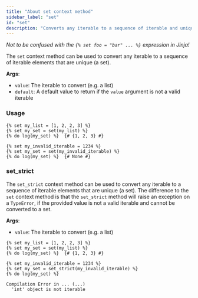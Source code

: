 ```yaml
---
title: "About set context method"
sidebar_label: "set"
id: "set"
description: "Converts any iterable to a sequence of iterable and unique elements."
---
```


_Not to be confused with the `{% set foo = "bar" ... %}` expression in Jinja!_

The `set` context method can be used to convert any iterable to a sequence of iterable elements that are unique (a set).
        
__Args__:
- `value`: The iterable to convert (e.g. a list)
- `default`: A default value to return if the `value` argument is not a valid iterable

### Usage

```
{% set my_list = [1, 2, 2, 3] %}
{% set my_set = set(my_list) %}
{% do log(my_set) %}  {# {1, 2, 3} #}
```

```
{% set my_invalid_iterable = 1234 %}
{% set my_set = set(my_invalid_iterable) %}
{% do log(my_set) %}  {# None #}
```

### set_strict

The `set_strict` context method can be used to convert any iterable to a sequence of iterable elements that are unique (a set). The difference to the `set` context method is that the `set_strict` method will raise an exception on a `TypeError`, if the provided value is not a valid iterable and cannot be converted to a set.

__Args__:
- `value`: The iterable to convert (e.g. a list)

```
{% set my_list = [1, 2, 2, 3] %}
{% set my_set = set(my_list) %}
{% do log(my_set) %}  {# {1, 2, 3} #}
```

```
{% set my_invalid_iterable = 1234 %}
{% set my_set = set_strict(my_invalid_iterable) %}
{% do log(my_set) %}

Compilation Error in ... (...)
  'int' object is not iterable
```
